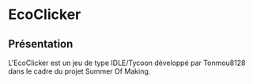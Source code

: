 # EcoClicker

## Présentation
L'EcoClicker est un jeu de type IDLE/Tycoon développé par Tonmou8128 dans le cadre du projet Summer Of Making.